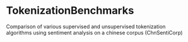 # TokenizationBenchmarks
Comparison of various supervised and unsupervised tokenization algorithms using sentiment analysis on a chinese corpus (ChnSentiCorp)
